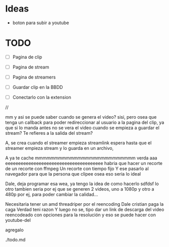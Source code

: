 # Ideas 

* boton para subir a youtube

# TODO

- [ ] Pagina de clip
- [ ] Pagina de stream
- [ ] Pagina de streamers
- [ ] Guardar clip en la BBDD
- [ ] Conectarlo con la extension







//

mm y asi se puede saber cuando se genera el video?
sisi, pero osea que tenga un callback para poder redireccionar al usuario
 a la pagina del clip, ya que si lo manda antes no se vera el video
cuando se empieza a guardar el stream?
Te refieres a la salida del stream?

A, se crea cuando el streamer empieza
streamlink espera hasta que el streamer empieza stream
y lo guarda en un archivo, 

A ya te cache mmmmmmmmmmmmmmmmmmmmmmmmmm
verda
aaa
eeeeeeeeeeeeeeeeeeeeeeeeeeeeeeeeeeeeee
habria que hacer un recorte de un recorte con ffmpeg
Un recorte con tiempo fijo 
Y ese pasarlo al navegador para que la persona que clipee
osea eso seria lo ideal

Dale, deja programar esa wea, ya tengo la idea de como hacerlo
sdfdsf
lo otro tambien seria por ej que se generen 2 videos, uno a 1080p y otro a 480p por ej, para poder cambiar la calidad...

Necesitaria tener un amd threadriper por el reencoding
Dale cristian paga la caga
Verdad teni razon
Y luego no se, tipo dar un link de descarga del video reencodeado con
opciones para la resolución y eso se puede hacer con youtube-del

agregalo

./todo.md